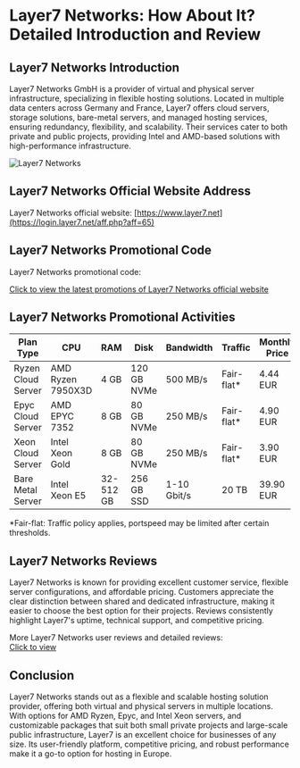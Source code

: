 # Layer7 Networks: How About It? Detailed Introduction and Review

## Layer7 Networks Introduction
Layer7 Networks GmbH is a provider of virtual and physical server infrastructure, specializing in flexible hosting solutions. Located in multiple data centers across Germany and France, Layer7 offers cloud servers, storage solutions, bare-metal servers, and managed hosting services, ensuring redundancy, flexibility, and scalability. Their services cater to both private and public projects, providing Intel and AMD-based solutions with high-performance infrastructure.

![Layer7 Networks](https://github.com/user-attachments/assets/d57e437c-b03b-4b7a-b739-8dce251c6ada)

## Layer7 Networks Official Website Address
Layer7 Networks official website: [https://www.layer7.net](https://login.layer7.net/aff.php?aff=65)

## Layer7 Networks Promotional Code
Layer7 Networks promotional code:  

[Click to view the latest promotions of Layer7 Networks official website](https://login.layer7.net/aff.php?aff=65)

## Layer7 Networks Promotional Activities

| Plan Type            | CPU               | RAM     | Disk            | Bandwidth | Traffic    | Monthly Price | Purchase Link |
|----------------------|-------------------|---------|-----------------|-----------|------------|---------------|---------------|
| Ryzen Cloud Server    | AMD Ryzen 7950X3D | 4 GB    | 120 GB NVMe     | 500 MB/s  | Fair-flat* | 4.44 EUR      | [Purchase Here](https://login.layer7.net/aff.php?aff=65) |
| Epyc Cloud Server     | AMD EPYC 7352     | 8 GB    | 80 GB NVMe      | 250 MB/s  | Fair-flat* | 4.90 EUR      | [Purchase Here](https://login.layer7.net/aff.php?aff=65) |
| Xeon Cloud Server     | Intel Xeon Gold   | 8 GB    | 80 GB NVMe      | 250 MB/s  | Fair-flat* | 3.90 EUR      | [Purchase Here](https://login.layer7.net/aff.php?aff=65) |
| Bare Metal Server     | Intel Xeon E5     | 32-512 GB | 256 GB SSD     | 1-10 Gbit/s | 20 TB     | 39.90 EUR     | [Purchase Here](https://login.layer7.net/aff.php?aff=65) |

*Fair-flat: Traffic policy applies, portspeed may be limited after certain thresholds.

## Layer7 Networks Reviews
Layer7 Networks is known for providing excellent customer service, flexible server configurations, and affordable pricing. Customers appreciate the clear distinction between shared and dedicated infrastructure, making it easier to choose the best option for their projects. Reviews consistently highlight Layer7's uptime, technical support, and competitive pricing.

More Layer7 Networks user reviews and detailed reviews:  
[Click to view](https://login.layer7.net/aff.php?aff=65)

## Conclusion
Layer7 Networks stands out as a flexible and scalable hosting solution provider, offering both virtual and physical servers in multiple locations. With options for AMD Ryzen, Epyc, and Intel Xeon servers, and customizable packages that suit both small private projects and large-scale public infrastructure, Layer7 is an excellent choice for businesses of any size. Its user-friendly platform, competitive pricing, and robust performance make it a go-to option for hosting in Europe.
